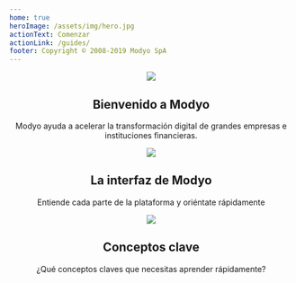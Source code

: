 ```yaml
---
home: true
heroImage: /assets/img/hero.jpg
actionText: Comenzar
actionLink: /guides/
footer: Copyright © 2008-2019 Modyo SpA
---
```


<div class="features">
  <div class="feature" style='text-align: center;'>
    <img src='/assets/img/m.png' style='max-width: 80px;' />
    <h2>Bienvenido a Modyo</h2>
    <p>Modyo ayuda a acelerar la transformación digital de grandes empresas e instituciones financieras.</p>
  </div>
  <div class="feature" style='text-align: center;'>
    <img src='/assets/img/layout.png' style='max-width: 80px;' />
    <h2>La interfaz de Modyo</h2>
    <p>Entiende cada parte de la plataforma y oriéntate rápidamente</p>
  </div>
  <div class="feature" style='text-align: center;'>
    <img src='/assets/img/i.png' style='max-width: 80px;' />
    <h2>Conceptos clave</h2>
    <p>¿Qué conceptos claves que necesitas aprender rápidamente?</p>
  </div>
</div>
